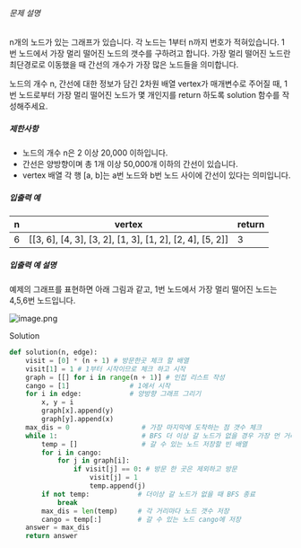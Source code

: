 ###### 문제 설명

n개의 노드가 있는 그래프가 있습니다. 각 노드는 1부터 n까지 번호가 적혀있습니다. 1번 노드에서 가장 멀리 떨어진 노드의 갯수를 구하려고 합니다. 가장 멀리 떨어진 노드란 최단경로로 이동했을 때 간선의 개수가 가장 많은 노드들을 의미합니다.

노드의 개수 n, 간선에 대한 정보가 담긴 2차원 배열 vertex가 매개변수로 주어질 때, 1번 노드로부터 가장 멀리 떨어진 노드가 몇 개인지를 return 하도록 solution 함수를 작성해주세요.

##### 제한사항

- 노드의 개수 n은 2 이상 20,000 이하입니다.
- 간선은 양방향이며 총 1개 이상 50,000개 이하의 간선이 있습니다.
- vertex 배열 각 행 [a, b]는 a번 노드와 b번 노드 사이에 간선이 있다는 의미입니다.

##### 입출력 예

| n    | vertex                                                   | return |
| ---- | -------------------------------------------------------- | ------ |
| 6    | [[3, 6], [4, 3], [3, 2], [1, 3], [1, 2], [2, 4], [5, 2]] | 3      |

##### 입출력 예 설명

예제의 그래프를 표현하면 아래 그림과 같고, 1번 노드에서 가장 멀리 떨어진 노드는 4,5,6번 노드입니다.

![image.png](https://grepp-programmers.s3.amazonaws.com/files/ybm/fadbae38bb/dec85ab5-0273-47b3-ba73-fc0b5f6be28a.png)

Solution

```python
def solution(n, edge):
    visit = [0] * (n + 1) # 방문한곳 체크 할 배열
    visit[1] = 1 # 1부터 시작이므로 체크 하고 시작
    graph = [[] for i in range(n + 1)] # 인접 리스트 작성
    cango = [1]               # 1에서 시작
    for i in edge:            # 양방향 그래프 그리기
        x, y = i
        graph[x].append(y)
        graph[y].append(x)
    max_dis = 0                  # 가장 마지막에 도착하는 점 갯수 체크
    while 1:                     # BFS 더 이상 갈 노드가 없을 경우 가장 먼 거리임 
        temp = []                # 갈 수 있는 노드 저장할 빈 배열
        for i in cango:      
            for j in graph[i]:
                if visit[j] == 0: # 방문 한 곳은 제외하고 방문
                    visit[j] = 1
                    temp.append(j)
        if not temp:            # 더이상 갈 노드가 없을 때 BFS 종료
            break
        max_dis = len(temp)     # 각 거리마다 노드 갯수 저장
        cango = temp[:]         # 갈 수 있는 노드 cango에 저장
    answer = max_dis
    return answer
```

